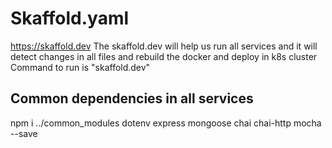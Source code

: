 # Skaffold.yaml

https://skaffold.dev
The skaffold.dev will help us run all services and it will detect changes in all files and rebuild the docker and deploy in k8s cluster
Command to run is "skaffold.dev"

## Common dependencies in all services

npm i ../common_modules dotenv express mongoose chai chai-http mocha --save
